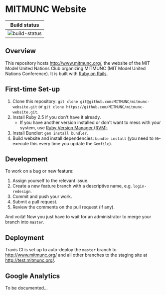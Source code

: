 # MITMUNC Website

| **Build status** |
|:----------------:|
| ![build-status](https://travis-ci.com/MITMUNC/mitmunc-website.svg?branch=master) |

## Overview
This repository hosts http://www.mitmunc.org/, the website of the MIT Model United Nations Club organizing MITMUNC (MIT Model United Nations Conference). It is built with [Ruby on Rails](https://rubyonrails.org/).

## First-time Set-up
1. Clone this repository: `git clone git@github.com:MITMUNC/mitmunc-website.git` or `git clone https://github.com/MITMUNC/mitmunc-website.git`.
1. Install Ruby 2.5 if you don't have it already.
    * If you have another version installed or don't want to mess with your system, use [Ruby Version Manager (RVM)](https://rvm.io/).
1. Install Bundler: `gem install bundler`.
1. Build website and install dependencies: `bundle install` (you need to re-execute this every time you update the `Gemfile`).

## Development
To work on a bug or new feature:
1. Assign yourself to the relevant issue.
1. Create a new feature branch with a descriptive name, e.g. `login-redesign`.
1. Commit and push your work.
1. Submit a pull request.
1. Review the comments on the pull request (if any).

And voilà! Now you just have to wait for an administrator to merge your branch into `master`.

## Deployment
Travis CI is set up to auto-deploy the `master` branch to http://www.mitmunc.org/ and all other branches to the staging site at http://test.mitmunc.org/.

## Google Analytics
To be documented...
